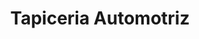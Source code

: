 ---
title: "Tapiceria Automotriz"
url: /quito/tapiceria-automotriz-bartolome-de-las-casas/
shop: piezas de automóviles
---